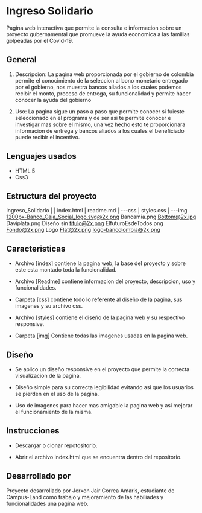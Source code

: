 # Ingreso Solidario

Pagina web interactiva que permite la consulta e informacion sobre un proyecto gubernamental que promueve la ayuda economica a las familias golpeadas por el Covid-19.

## General

1. Descripcion: La pagina web proporcionada por el gobierno de colombia permite el conocimiento de la seleccion al bono monetario entregado por el gobierno, nos muestra bancos aliados a los cuales podemos recibir el monto, proceso de entrega, su funcionalidad y permite hacer conocer la ayuda del gobierno

2. Uso: La pagina sigue un paso a paso que permite conocer si fuieste seleccionado en el programa y de ser asi te permite conocer e investigar mas sobre el mismo, una vez hecho esto te proporcionara informacion de entrega y bancos aliados a los cuales el beneficiado puede recibir el incentivo.

## Lenguajes usados
-   HTML 5
-   Css3

## Estructura del proyecto

Ingreso_Solidario
|
|   index.html
|   readme.md
|
\---css
    |   styles.css
    |
    \---img
            1200px-Banco_Caja_Social_logo.svg@2x.png
            Bancamia.png
            Bottom@2x.jpg
            Daviplata.png
            Diseño sin título@2x.png
            ElfuturoEsdeTodos.png
            Fondo@2x.png
            Logo Flat@2x.png
            logo-bancolombia@2x.png

## Caracteristicas

-   Archivo [index] contiene la pagina web, la base del proyecto y sobre este esta montado toda la funcionalidad.

-   Archivo [Readme] contiene informacion del proyecto, descripcion, uso y funcionalidades.

-   Carpeta [css] contiene todo lo referente al diseño de la pagina, sus imagenes y su archivo css.

-   Archivo [styles] contiene el diseño de la pagina web y su respectivo responsive.

-   Carpeta [img] Contiene todas las imagenes usadas en la pagina web.

## Diseño

-   Se aplico un diseño responsive en el proyecto que permite la correcta visualizacion de la pagina.

-   Diseño simple para su correcta legibilidad evitando asi que los usuarios se pierden en el uso de la pagina.

-   Uso de imagenes para hacer mas amigable la pagina web y asi mejorar el funcionamiento de la misma.

## Instrucciones 

-   Descargar o clonar repotositorio.

-   Abrir el archivo index.html que se encuentra dentro del repositorio.

## Desarrollado por

Proyecto desarrollado por Jerxon Jair Correa Amaris, estudiante de Campus-Land como trabajo y mejoramiento de las habiliades y funcionalidades una pagina web.

